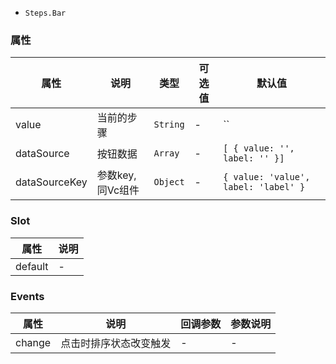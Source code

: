
- `Steps.Bar`

### 属性
属性 | 说明 | 类型 | 可选值 | 默认值
---|---|---|---|---
value | 当前的步骤 | `String` | - | ``
dataSource | 按钮数据 | `Array` | - | `[ { value: '', label: '' }]`
dataSourceKey | 参数key, 同Vc组件 | `Object` | - | `{ value: 'value', label: 'label' }`

### Slot
属性 | 说明
---|---
default | -

### Events
属性 | 说明 | 回调参数 | 参数说明
---|--- |--- | ---
change | 点击时排序状态改变触发	| - | -
